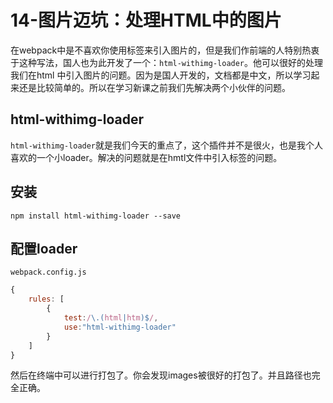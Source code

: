 # 14-图片迈坑：处理HTML中的图片

在webpack中是不喜欢你使用标签来引入图片的，但是我们作前端的人特别热衷于这种写法，国人也为此开发了一个：`html-withimg-loader`。他可以很好的处理我们在html 中引入图片的问题。因为是国人开发的，文档都是中文，所以学习起来还是比较简单的。所以在学习新课之前我们先解决两个小伙伴的问题。

 
## html-withimg-loader

`html-withimg-loader`就是我们今天的重点了，这个插件并不是很火，也是我个人喜欢的一个小loader。解决的问题就是在hmtl文件中引入标签的问题。

## 安装
`npm install html-withimg-loader --save`

## 配置loader

`webpack.config.js`
```javascript
{
    rules: [
        {
            test:/\.(html|htm)$/,
            use:"html-withimg-loader"
        }
    ]
}
```

然后在终端中可以进行打包了。你会发现images被很好的打包了。并且路径也完全正确。 